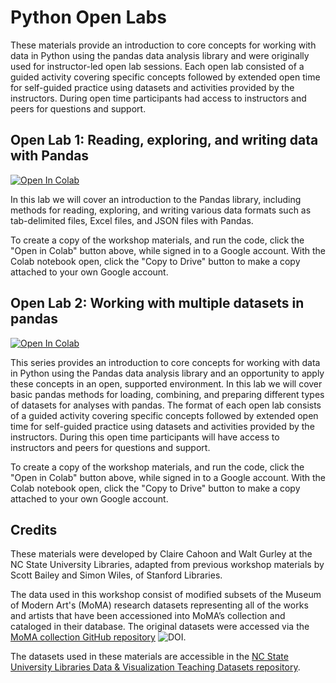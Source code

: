 # Python Open Labs

These materials provide an introduction to core concepts for working with data in Python using the pandas data analysis library and were originally used for instructor-led open lab sessions. Each open lab consisted of a guided activity covering specific concepts followed by extended open time for self-guided practice using datasets and activities provided by the instructors. During open time participants had access to instructors and peers for questions and support.

## Open Lab 1: Reading, exploring, and writing data with Pandas

[![Open In Colab](https://colab.research.google.com/assets/colab-badge.svg)](https://colab.research.google.com/github/ncsu-libraries-data-vis/python-open-labs/blob/main/Open_Lab_1_reading_exploring_and_writing_data_with_pandas/Open_Lab_1_reading_exploring_and_writing_data_with_pandas.ipynb)

In this lab we will cover an introduction to the Pandas library, including methods for reading, exploring, and writing various data formats such as tab-delimited files, Excel files, and JSON files with Pandas.

To create a copy of the workshop materials, and run the code, click the "Open in Colab" button above, while signed in to a Google account. With the Colab notebook open, click the "Copy to Drive" button to make a copy attached to your own Google account.

## Open Lab 2: Working with multiple datasets in pandas

[![Open In Colab](https://colab.research.google.com/assets/colab-badge.svg)](https://colab.research.google.com/github/ncsu-libraries-data-vis/python-open-labs/blob/main/Open_Lab_2_working_with_multiple_datasets_in_pandas/filled_Open_Lab_2_working_with_multiple_datasets_in_pandas.ipynb)

This series provides an introduction to core concepts for working with data in Python using the Pandas data analysis library and an opportunity to apply these concepts in an open, supported environment. In this lab we will cover basic pandas methods for loading, combining, and preparing different types of datasets for analyses with pandas. The format of each open lab consists of a guided activity covering specific concepts followed by extended open time for self-guided practice using datasets and activities provided by the instructors. During this open time participants will have access to instructors and peers for questions and support.

To create a copy of the workshop materials, and run the code, click the "Open in Colab" button above, while signed in to a Google account. With the Colab notebook open, click the "Copy to Drive" button to make a copy attached to your own Google account.

## Credits

These materials were developed by Claire Cahoon and Walt Gurley at the NC State University Libraries, adapted from previous workshop materials by Scott Bailey and Simon Wiles, of Stanford Libraries.

The data used in this workshop consist of modified subsets of the Museum of Modern Art's (MoMA) research datasets representing all of the works and artists that have been accessioned into MoMA’s collection and cataloged in their database. The original datasets were accessed via the [MoMA collection GitHub repository](https://github.com/MuseumofModernArt/collection) ![DOI](https://zenodo.org/badge/doi/10.5281/zenodo.4408594.svg).

The datasets used in these materials are accessible in the [NC State University Libraries Data & Visualization Teaching Datasets repository](https://github.com/ncsu-libraries-data-vis/teaching-datasets/tree/main/moma_data).
